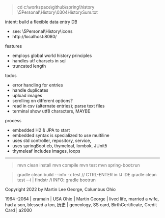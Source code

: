 > cd c:\workspace\github\spring\history
> \\5Personal\History\0304HistorySum.txt

intent: build a flexible data entry DB
* see: \5Personal\History\icons
* http://localhost:8080/

features
* employs global world history principles
* handles utf charsets in sql
* truncated length

todos
* error handling for entries
* handle duplicates
* upload images
* scrolling on different options?
* read in csv (alternate entries); parse text files
* terminal show utf8 characters, MAYBE
 
process
* embedded H2 & JPA to start
* embedded syntax is specialized to use multiline
* uses std controller, repository, service, 
* uses springBoot eb, thymeleaf, lombok, JUnit5
* thymeleaf includes images, loops 

---
> mvn clean install
> mvn compile
> mvn test
> mvn spring-boot:run

> gradle clean build --info -x test				// CTRL-ENTER in IJ IDE
> gradle clean test --i | findstr /i INFO:
> gradle bootrun

Copyright 2022 by Martin Lee George, Columbus Ohio

1964 -2064 | eramain | USA Ohio | Martin George | lived life, married a wife, had a son, blessed a ton, 历史 | geneology, SS card, BirthCertificate, Credit Card | a2000